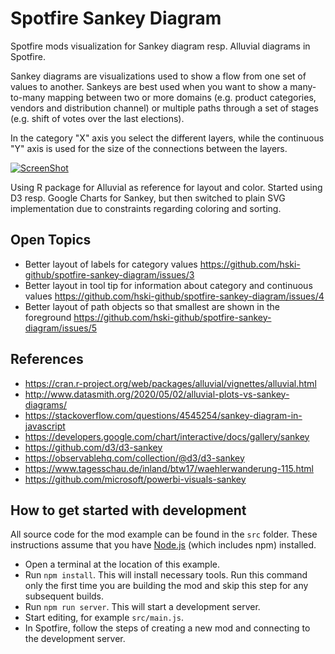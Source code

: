 # Spotfire Sankey Diagram

Spotfire mods visualization for Sankey diagram resp. Alluvial diagrams in Spotfire. 

Sankey diagrams are visualizations used to show a flow from one set of values to another. 
Sankeys are best used when you want to show a many-to-many mapping between two or more domains (e.g. product categories, vendors and distribution channel) or 
multiple paths through a set of stages (e.g. shift of votes over the last elections).

In the category "X" axis you select the different layers, while the continuous "Y" axis is used for the size of the connections between the layers.   

[![ScreenShot](/screenshots/screen-recording-spotfire-sankey.gif?raw=true)](/screenshots/screen-recording-spotfire-sankey.gif?raw=true)

Using R package for Alluvial as reference for layout and color. Started using D3 resp. Google Charts for Sankey, but then switched to plain SVG implementation due to constraints regarding coloring and  sorting.
 

## Open Topics 
- Better layout of labels for category values https://github.com/hski-github/spotfire-sankey-diagram/issues/3
- Better layout in tool tip for information about category and continuous values https://github.com/hski-github/spotfire-sankey-diagram/issues/4
- Better layout of path objects so that smallest are shown in the foreground https://github.com/hski-github/spotfire-sankey-diagram/issues/5


## References
- https://cran.r-project.org/web/packages/alluvial/vignettes/alluvial.html
- http://www.datasmith.org/2020/05/02/alluvial-plots-vs-sankey-diagrams/
- https://stackoverflow.com/questions/4545254/sankey-diagram-in-javascript
- https://developers.google.com/chart/interactive/docs/gallery/sankey
- https://github.com/d3/d3-sankey
- https://observablehq.com/collection/@d3/d3-sankey
- https://www.tagesschau.de/inland/btw17/waehlerwanderung-115.html
- https://github.com/microsoft/powerbi-visuals-sankey


## How to get started with development 
All source code for the mod example can be found in the `src` folder. 
These instructions assume that you have [Node.js](https://nodejs.org/en/) (which includes npm) installed. 

- Open a terminal at the location of this example.
- Run `npm install`. This will install necessary tools. Run this command only the first time you are building the mod and skip this step for any subsequent builds.
- Run `npm run server`. This will start a development server.
- Start editing, for example `src/main.js`.
- In Spotfire, follow the steps of creating a new mod and connecting to the development server.
